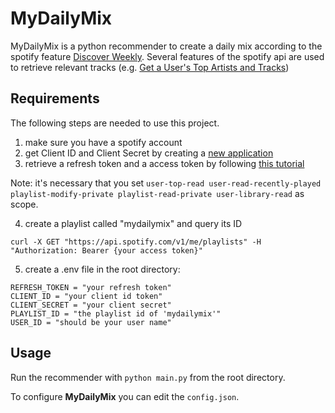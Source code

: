 # MyDailyMix

MyDailyMix is a python recommender to create a daily mix according to the spotify feature [Discover Weekly](https://support.spotify.com/uk/using_spotify/playlists/discover-weekly/). Several features of the spotify api are used to retrieve relevant tracks (e.g. [Get a User's Top Artists and Tracks](https://developer.spotify.com/web-api/get-users-top-artists-and-tracks/))

## Requirements
The following steps are needed to use this project.

1. make sure you have a spotify account
2. get Client ID and Client Secret by creating a [new application](https://beta.developer.spotify.com/dashboard/)
3. retrieve a refresh token and a access token by following [this tutorial](https://developer.spotify.com/web-api/tutorial/)

Note: it's necessary that you set `user-top-read user-read-recently-played playlist-modify-private playlist-read-private user-library-read` as scope.

4. create a playlist called "mydailymix" and query its ID 
```
curl -X GET "https://api.spotify.com/v1/me/playlists" -H "Authorization: Bearer {your access token}"
```

5. create a .env file in the root directory:
```
REFRESH_TOKEN = "your refresh token"
CLIENT_ID = "your client id token"
CLIENT_SECRET = "your client secret"
PLAYLIST_ID = "the playlist id of 'mydailymix'"
USER_ID = "should be your user name"
```
## Usage
Run the recommender with `python main.py` from the root directory.

To configure **MyDailyMix** you can edit the `config.json`.
